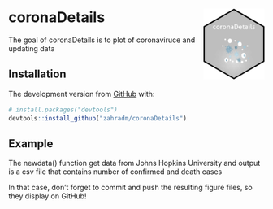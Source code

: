 
<!-- README.md is generated from README.Rmd. Please edit that file -->

# coronaDetails <img src="man/coronaDetails.png" align="right" width="120" />

<!-- badges: start -->

<!-- badges: end -->

The goal of coronaDetails is to plot of coronaviruce and updating data

## Installation

The development version from [GitHub](https://github.com/) with:

``` r
# install.packages("devtools")
devtools::install_github("zahradm/coronaDetails")
```

## Example

The newdata() function get data from Johns Hopkins University and output
is a csv file that contains number of confirmed and death cases

In that case, don’t forget to commit and push the resulting figure
files, so they display on GitHub\!
